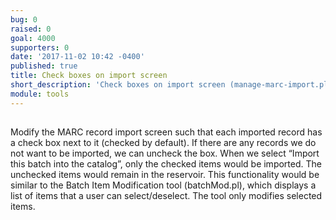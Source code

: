 ```yaml
---
bug: 0
raised: 0
goal: 4000
supporters: 0
date: '2017-11-02 10:42 -0400'
published: true
title: Check boxes on import screen
short_description: 'Check boxes on import screen (manage-marc-import.pl?import_batch_id=####)'
module: tools
---
```

## 

Modify the MARC record import screen such that each imported record has a check box next to it (checked by default). If there are any records we do not want to be imported, we can uncheck the box. When we select “Import this batch into the catalog”, only the checked items would be imported. The unchecked items would remain in the reservoir.
This functionality would be similar to the Batch Item Modification tool (batchMod.pl), which displays a list of items that a user can select/deselect. The tool only modifies selected items.
